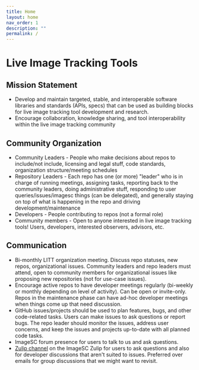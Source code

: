 ```yaml
---
title: Home
layout: home
nav_order: 1
description: ""
permalink: /
---
```


# Live Image Tracking Tools

## Mission Statement
- Develop and maintain targeted, stable, and interoperable software libraries and standards (APIs, specs) that can be used as building blocks for live image tracking tool development and research. 
- Encourage collaboration, knowledge sharing, and tool interoperability within the live image tracking community

## Community Organization
- Community Leaders - People who make decisions about repos to include/not include, licensing and legal stuff, code standards, organization structure/meeting schedules
- Repository Leaders - Each repo has one (or more) "leader" who is in charge of running meetings, assigning tasks, reporting back to the community leaders, doing administrative stuff, responding to user queries/issues/imagesc things (can be delegated), and generally staying on top of what is happening in the repo and driving development/maintenance
- Developers - People contributing to repos (not a formal role)
- Community members - Open to anyone interested in live image tracking tools! Users, developers, interested observers, advisors, etc.

## Communication
- Bi-monthly LITT organization meeting. Discuss repo statuses, new repos, organizational issues. Community leaders and repo leaders must attend, open to community members for organizational issues like proposing new repositories (not for use-case issues).
- Encourage active repos to have developer meetings regularly (bi-weekly or monthly depending on level of activity). Can be open or invite-only. Repos in the maintenance phase can have ad-hoc developer meetings when things come up that need discussion.
- GitHub issues/projects should be used to plan features, bugs, and other code-related tasks. Users can make issues to ask questions or report bugs. The repo leader should monitor the issues, address user concerns, and keep the issues and projects up-to-date with all planned code tasks.
- ImageSC forum presence for users to talk to us and ask questions.
- [Zulip channel](https://imagesc.zulipchat.com/#narrow/channel/517314-Live-Image-Tracking-Tools) on the ImageSC Zulip for users to ask questions and also for developer discussions that aren't suited to issues. Preferred over emails for group discussions that we might want to revisit.